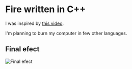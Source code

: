 # Fire written in C++

I was inspired by [this video](https://www.youtube.com/watch?v=RP_x_F7m1UI).

I'm planning to burn my computer in few other languages.

## Final efect

![Final efect](/fire.gif)
